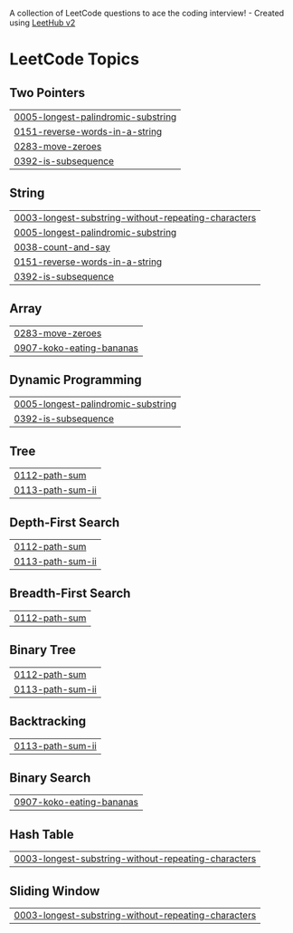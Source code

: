 A collection of LeetCode questions to ace the coding interview! - Created using [LeetHub v2](https://github.com/arunbhardwaj/LeetHub-2.0)
<!---LeetCode Topics Start-->
# LeetCode Topics
## Two Pointers
|  |
| ------- |
| [0005-longest-palindromic-substring](https://github.com/Jahnavi149/LeetSync/tree/master/0005-longest-palindromic-substring) |
| [0151-reverse-words-in-a-string](https://github.com/Jahnavi149/LeetSync/tree/master/0151-reverse-words-in-a-string) |
| [0283-move-zeroes](https://github.com/Jahnavi149/LeetSync/tree/master/0283-move-zeroes) |
| [0392-is-subsequence](https://github.com/Jahnavi149/LeetSync/tree/master/0392-is-subsequence) |
## String
|  |
| ------- |
| [0003-longest-substring-without-repeating-characters](https://github.com/Jahnavi149/LeetSync/tree/master/0003-longest-substring-without-repeating-characters) |
| [0005-longest-palindromic-substring](https://github.com/Jahnavi149/LeetSync/tree/master/0005-longest-palindromic-substring) |
| [0038-count-and-say](https://github.com/Jahnavi149/LeetSync/tree/master/0038-count-and-say) |
| [0151-reverse-words-in-a-string](https://github.com/Jahnavi149/LeetSync/tree/master/0151-reverse-words-in-a-string) |
| [0392-is-subsequence](https://github.com/Jahnavi149/LeetSync/tree/master/0392-is-subsequence) |
## Array
|  |
| ------- |
| [0283-move-zeroes](https://github.com/Jahnavi149/LeetSync/tree/master/0283-move-zeroes) |
| [0907-koko-eating-bananas](https://github.com/Jahnavi149/LeetSync/tree/master/0907-koko-eating-bananas) |
## Dynamic Programming
|  |
| ------- |
| [0005-longest-palindromic-substring](https://github.com/Jahnavi149/LeetSync/tree/master/0005-longest-palindromic-substring) |
| [0392-is-subsequence](https://github.com/Jahnavi149/LeetSync/tree/master/0392-is-subsequence) |
## Tree
|  |
| ------- |
| [0112-path-sum](https://github.com/Jahnavi149/LeetSync/tree/master/0112-path-sum) |
| [0113-path-sum-ii](https://github.com/Jahnavi149/LeetSync/tree/master/0113-path-sum-ii) |
## Depth-First Search
|  |
| ------- |
| [0112-path-sum](https://github.com/Jahnavi149/LeetSync/tree/master/0112-path-sum) |
| [0113-path-sum-ii](https://github.com/Jahnavi149/LeetSync/tree/master/0113-path-sum-ii) |
## Breadth-First Search
|  |
| ------- |
| [0112-path-sum](https://github.com/Jahnavi149/LeetSync/tree/master/0112-path-sum) |
## Binary Tree
|  |
| ------- |
| [0112-path-sum](https://github.com/Jahnavi149/LeetSync/tree/master/0112-path-sum) |
| [0113-path-sum-ii](https://github.com/Jahnavi149/LeetSync/tree/master/0113-path-sum-ii) |
## Backtracking
|  |
| ------- |
| [0113-path-sum-ii](https://github.com/Jahnavi149/LeetSync/tree/master/0113-path-sum-ii) |
## Binary Search
|  |
| ------- |
| [0907-koko-eating-bananas](https://github.com/Jahnavi149/LeetSync/tree/master/0907-koko-eating-bananas) |
## Hash Table
|  |
| ------- |
| [0003-longest-substring-without-repeating-characters](https://github.com/Jahnavi149/LeetSync/tree/master/0003-longest-substring-without-repeating-characters) |
## Sliding Window
|  |
| ------- |
| [0003-longest-substring-without-repeating-characters](https://github.com/Jahnavi149/LeetSync/tree/master/0003-longest-substring-without-repeating-characters) |
<!---LeetCode Topics End-->